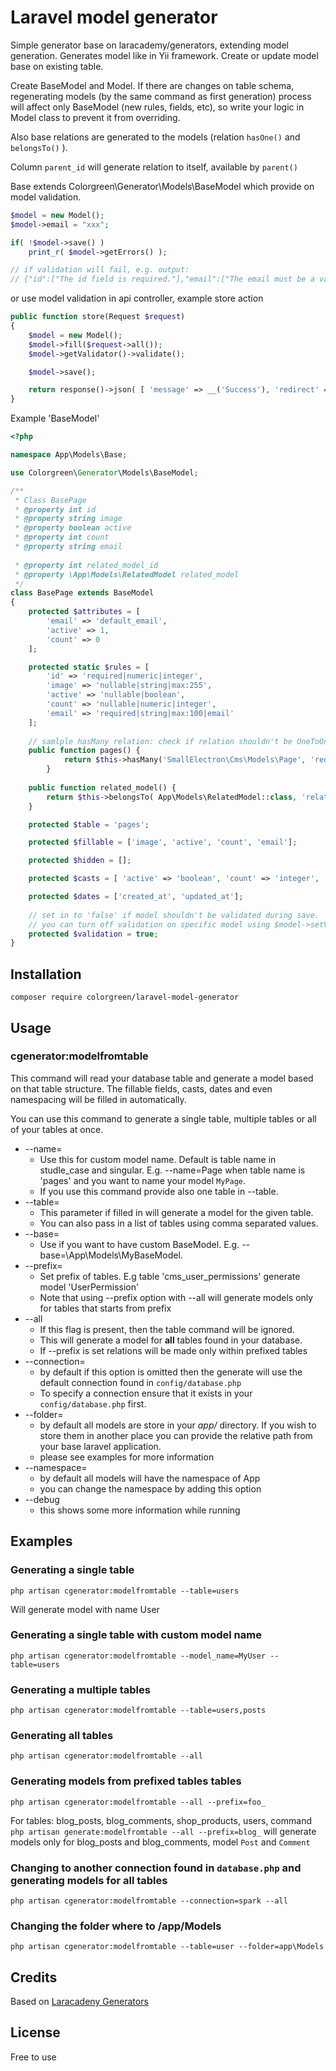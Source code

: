 # Laravel model generator

Simple generator base on laracademy/generators, extending model generation. Generates model like in Yii framework. Create or update model base on existing table. 

Create BaseModel and Model. If there are changes on table schema, regenerating models (by the same command as first generation) process will affect only BaseModel (new rules, fields, etc), so write your logic in Model class to prevent it from overriding.

Also base relations are generated to the models (relation ```hasOne()``` and ```belongsTo()``` ).

Column ```parent_id``` will generate relation to itself, available by ```parent()```

Base<xxx> extends Colorgreen\Generator\Models\BaseModel which provide on model validation.
```php
$model = new Model();
$model->email = "xxx";

if( !$model->save() )
    print_r( $model->getErrors() );

// if validation will fail, e.g. output:
// {"id":["The id field is required."],"email":["The email must be a valid email address."]}

```

or use model validation in api controller, example store action

```php
public function store(Request $request)
{
    $model = new Model();
    $model->fill($request->all());
    $model->getValidator()->validate();

    $model->save();

    return response()->json( [ 'message' => __('Success'), 'redirect' => route('model.edit', [$model] ) ] );
}
```

Example 'BaseModel'
```php
<?php

namespace App\Models\Base;

use Colorgreen\Generator\Models\BaseModel;

/**
 * Class BasePage
 * @property int id
 * @property string image
 * @property boolean active
 * @property int count
 * @property string email
 
 * @property int related_model_id
 * @property \App\Models\RelatedModel related_model
 */
class BasePage extends BaseModel
{
    protected $attributes = [
		'email' => 'default_email', 
		'active' => 1, 
		'count' => 0
	];

    protected static $rules = [
		'id' => 'required|numeric|integer', 
		'image' => 'nullable|string|max:255', 
		'active' => 'nullable|boolean', 
		'count' => 'nullable|numeric|integer', 
		'email' => 'required|string|max:100|email'
	];
	
	// samlple hasMany relation: check if relation shouldn't be OneToOne ( hasOne() )
	public function pages() {
    		return $this->hasMany('SmallElectron\Cms\Models\Page', 'redirect_type_id' );
    	}
    	
	public function related_model() {
		return $this->belongsTo( App\Models\RelatedModel::class, 'related_model_id' );
	}

    protected $table = 'pages';

    protected $fillable = ['image', 'active', 'count', 'email'];

    protected $hidden = [];

    protected $casts = [ 'active' => 'boolean', 'count' => 'integer', 'related_model_id' => 'integer' ];

    protected $dates = ['created_at', 'updated_at'];
    
    // set in to 'false' if model shouldn't be validated during save.
    // you can turn off validation on specific model using $model->setValidation(false)
    protected $validation = true;
}
```

## Installation

```
composer require colorgreen/laravel-model-generator
```

## Usage

### cgenerator:modelfromtable

This command will read your database table and generate a model based on that table structure. The fillable fields, casts, dates and even namespacing will be filled in automatically.

You can use this command to generate a single table, multiple tables or all of your tables at once.

* --name=
  * Use this for custom model name. Default is table name in studle_case and singular. E.g. --name=Page when table name is 'pages' and you want to name your model ```MyPage```.
  * If you use this command provide also one table in --table.
* --table=
  * This parameter if filled in will generate a model for the given table.
  * You can also pass in a list of tables using comma separated values.
* --base=
  * Use if you want to have custom BaseModel. E.g. --base=\App\Models\MyBaseModel.
* --prefix=
  * Set prefix of tables. E.g table 'cms_user_permissions' generate model 'UserPermission'
  * Note that using --prefix option with --all will generate models only for tables that starts from prefix
* --all
  * If this flag is present, then the table command will be ignored.
  * This will generate a model for **all** tables found in your database.
  * If --prefix is set relations will be made only within prefixed tables
* --connection=
  * by default if this option is omitted then the generate will use the default connection found in `config/database.php`
  * To specify a connection ensure that it exists in your `config/database.php` first.
* --folder=
  * by default all models are store in your _app/_ directory. If you wish to store them in another place you can provide the relative path from your base laravel application.
  * please see examples for more information
* --namespace=
  * by default all models will have the namespace of App
  * you can change the namespace by adding this option
* --debug
  * this shows some more information while running

## Examples

### Generating a single table

```
php artisan cgenerator:modelfromtable --table=users
```
Will generate model with name User

### Generating a single table with custom model name

```
php artisan cgenerator:modelfromtable --model_name=MyUser --table=users
```

### Generating a multiple tables

```
php artisan cgenerator:modelfromtable --table=users,posts
```

### Generating all tables

```
php artisan cgenerator:modelfromtable --all
```

### Generating models from prefixed tables tables

```
php artisan cgenerator:modelfromtable --all --prefix=foo_
```

For tables: blog_posts, blog_comments, shop_products, users, command ```php artisan generate:modelfromtable --all --prefix=blog_``` 
will generate models only for blog_posts and blog_comments, model `Post` and `Comment`

### Changing to another connection found in `database.php` and generating models for all tables

```
php artisan cgenerator:modelfromtable --connection=spark --all
```

### Changing the folder where to /app/Models

```
php artisan cgenerator:modelfromtable --table=user --folder=app\Models
```

## Credits

Based on [Laracadeny Generators](https://github.com/laracademy/generators)


## License
Free to use